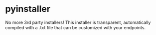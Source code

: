 # pyinstaller
No more 3rd party installers! This installer is transparent, automatically compiled with a .txt file that can be customized with your endpoints.
